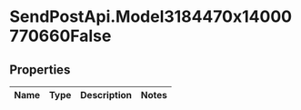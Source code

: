 # SendPostApi.Model3184470x14000770660False

## Properties
Name | Type | Description | Notes
------------ | ------------- | ------------- | -------------


